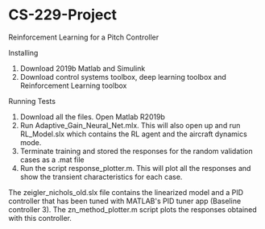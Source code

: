 # CS-229-Project
Reinforcement Learning for a Pitch Controller

Installing
1. Download 2019b Matlab and Simulink
2. Download control systems toolbox, deep learning toolbox and Reinforcement Learning toolbox

Running Tests
1. Download all the files. Open Matlab R2019b
2. Run Adaptive_Gain_Neural_Net.mlx. This will also open up and run RL_Model.slx which contains the RL agent and the aircraft dynamics mode. 
3. Terminate training and stored the responses for the random validation cases as a .mat file
4. Run the script response_plotter.m. This will plot all the responses and show the transient characteristics for each case.

The zeigler_nichols_old.slx file contains the linearized model and a PID controller that has been tuned with MATLAB's PID tuner app (Baseline controller 3). The zn_method_plotter.m script plots the responses obtained with this controller.  
